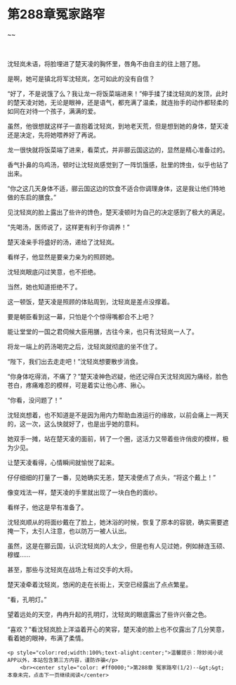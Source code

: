 # 第288章冤家路窄
~~
    	    <p name="pagetop" href="javascript:void(0);" onclick="return false" style="line-height: 35px;padding: 10px;color: #333;"> </p><p>沈轻岚未语，将脸埋进了楚天凌的胸怀里，唇角不由自主的往上翘了翘。</p><p>是啊，她可是镇北将军沈轻岚，怎可如此的没有自信？</p><p>“好了，不是说饿了么？我让龙一将饭菜端进来！”伸手揉了揉沈轻岚的发顶，此时的楚天凌对她，无论是眼神，还是语气，都充满了温柔，就连抬手的动作都轻柔的如同在对待一个孩子，满满的爱。</p><p>虽然，他很想就这样子一直抱着沈轻岚，到地老天荒，但是想到她的身体，楚天凌还是决定，先将她喂养好了再说。</p><p>龙一很快就将饭菜端了进来，看菜式，并非郦云国这边的，显然是精心准备过的。</p><p>香气扑鼻的乌鸡汤，顿时让沈轻岚感觉到了一阵饥饿感，肚里的馋虫，似乎也钻了出来。</p><p>“你之这几天身体不适，郦云国这边的饮食不适合你调理身体，这是我让他们特地做的东启的膳食。”</p><p>见沈轻岚的脸上露出了些许的馋色，楚天凌顿时为自己的决定感到了极大的满足。</p><p>“先喝汤，医师说了，这样更有利于你调养！”</p><p>楚天凌亲手将盛好的汤，递给了沈轻岚。</p><p>看样子，他显然是要亲力亲为的照顾她。</p><p>沈轻岚眼底闪过笑意，也不拒绝。</p><p>当然，她也知道拒绝不了。</p><p>这一顿饭，楚天凌是照顾的体贴周到，沈轻岚是差点没撑着。</p><p>要是朝臣看到这一幕，只怕是个个惊得嘴都合不上吧？</p><p>能让堂堂的一国之君伺候大臣用膳，古往今来，也只有沈轻岚一人了。</p><p>将龙一端上的药汤喝完之后，沈轻岚就彻底的坐不住了。</p><p>“陛下，我们出去走走吧！”沈轻岚想要散步消食。</p><p>“你身体吃得消，不痛了？”楚天凌神色迟疑，他还记得白天沈轻岚因为痛经，脸色苍白，疼痛难忍的模样，可是着实让他心疼、揪心。</p><p>“你看，没问题了！”</p><p>沈轻岚想着，也不知道是不是因为用内力帮助血液运行的缘故，以前会痛上一两天的，这一次，这么快就好了，也是出乎她的意料。</p><p>她双手一摊，站在楚天凌的面前，转了一个圈，这活力又带着些许俏皮的模样，极为少见。</p><p>让楚天凌看得，心情瞬间就愉悦了起来。</p><p>仔仔细细的打量了一番，见她确实无恙，楚天凌便点了点头，“将这个戴上！”</p><p>像变戏法一样，楚天凌的手里就出现了一块白色的面纱。</p><p>看样子，他这是早有准备了。</p><p>沈轻岚顺从的将面纱戴在了脸上，她沐浴的时候，恢复了原本的容貌，确实需要遮掩一下，太引人注意，也以防万一被人认出。</p><p>虽然，这是在郦云国，认识沈轻岚的人太少，但是也有人见过她，例如赫连玉硕、穆蝶……</p><p>甚至，那些与沈轻岚在战场上有过交手的大将。</p><p>楚天凌牵着沈轻岚，悠闲的走在长街上，天空已经露出了点点繁星。</p><p>“看，孔明灯。”</p><p>望着远处的天空，冉冉升起的孔明灯，沈轻岚的眼底露出了些许兴奋之色。</p><p>“喜欢？”看沈轻岚脸上洋溢着开心的笑容，楚天凌的脸上也不仅露出了几分笑意，看着她的眼神，布满了柔情。</p>
    	
   	<p style="color:red;width:100%;text-alight:center;">温馨提示：除妙阅小说APP以外，本站包含第三方内容，谨防诈骗</p>
    	<br><center style="color: #ff0000;">第288章 冤家路窄(1/2)--&gt;&gt;本章未完，点击下一页继续阅读</center>
    	